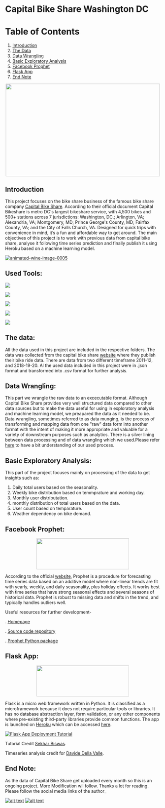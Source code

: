 #  Capital Bike Share Washington DC


# Table of Contents
1. [Introduction](#Introduction)
2. [The Data](#The-Data)
3. [Data Wrangling](#Data-Wrangling)
4. [Basic Exploratory Analysis](#Basic-Exploratory-Analysis)
5. [Facebook Prophet](#facebook-Prophet)
6. [Flask App](#Flask-App)
7. [End Note](#End-Note)

<p align="center">
  <img width="500" height="300" src="https://cdn.vox-cdn.com/thumbor/1ZuKzZDhEda7zQjFfsADOTY45iI=/0x0:5148x3793/1200x800/filters:focal(2163x1486:2985x2308)/cdn.vox-cdn.com/uploads/chorus_image/image/65091873/shutterstock_400258885.0.jpg">
</p>



## Introduction 

This project focuses on the bike share business of the famous bike share company [Capital Bike Share](https://www.capitalbikeshare.com/). According to their official document Capital Bikeshare is metro DC's largest bikeshare service, with 
4,500 bikes and 500+ stations across 7 jurisdictions: Washington, DC.; Arlington, VA; Alexandria, VA; Montgomery, MD; Prince George's County, MD; Fairfax County, VA; and the City of Falls Church, VA. Designed for quick trips with convenience in mind, it’s a fun and affordable way to get around. 
The main objectives of this project is to work with  previous data from capital bike share, analyse it following time series prediction and finally publish it using Heroku based on a machine learning model.


<p align="left">
<a href="https://www.animatedimages.org/cat-wine-706.htm"><img src="https://www.animatedimages.org/data/media/706/animated-wine-image-0005.gif" border="0" alt="animated-wine-image-0005" /></a><br></pre>
</details>

## Used Tools:

![](https://img.shields.io/badge/Wrangling-Python-informational?style=flat&logo=<LOGO_NAME>&logoColor=white&color=2bbc8a)

![](https://img.shields.io/badge/Visualization-SNS_Matplotlib-informational?style=flat&logo=<LOGO_NAME>&logoColor=white&color=2bbc8a)

![](https://img.shields.io/badge/ML-AdaBoost-informational?style=flat&logo=<LOGO_NAME>&logoColor=white&color=2bbc8a)

![](https://img.shields.io/badge/Timeseries-FB_Prophet-informational?style=flat&logo=<LOGO_NAME>&logoColor=white&color=2bbc8a)

![](https://img.shields.io/badge/Deployment-Flask_Heroku-informational?style=flat&logo=<LOGO_NAME>&logoColor=white&color=2bbc8a)



## The data:
All the data used in this project are included in the respective folders. The data was collected from the capital bike share [website](https://www.capitalbikeshare.com/system-data) where they publish their bike ride data. There are data from two different timeframe 2011-12, and 2018-19-20. Al the used data included in this project were in .json format and transformed into .csv format for further analysis.  

## Data Wrangling:

This part we wrangle the raw data to an excecutable format. Although Capital Bike Share provides very well structured data compared to other data sources but to make the data useful for using in exploratory analysis and machine learning model, we preapared the data as it needed to be. Data wrangling, sometimes referred to as data munging, is the process of transforming and mapping data from one "raw" data form into another format with the intent of making it more appropriate and valuable for a variety of downstream purposes such as analytics. There is a silver lining between data processing and of data wrangling which we used.Please refer [here](https://en.wikipedia.org/wiki/Data_wrangling) to have a bit understanding of our used process. 


## Basic Exploratory Analysis:

This part of the project focuses mainly on processing of the data to get insights such as:
 1. Daily total users based on the seasonality. 
 2. Weekly bike distribution based on temmprature and working day. 
 3. Monthly user  distributation. 
 4. monthly distribution of total users based on the data. 
 5. User count based on temparature. 
 6. Weather dependency on bike demand.

 


## Facebook Prophet:

<p align="center">
  <img width="300" height="100" src="https://cdn.analyticsvidhya.com/wp-content/uploads/2018/05/tumblr_inline_omh3tnv5zk1r1x9ql_500.png">
</p>

According to the official [website](https://facebook.github.io/prophet/), Prophet is a procedure for forecasting time series data based on an additive model where non-linear trends are fit with yearly, weekly, and daily seasonality, plus holiday effects. It works best with time series that have strong seasonal effects and several seasons of historical data. Prophet is robust to missing data and shifts in the trend, and typically handles outliers well.

Useful resources for further development- 

. [Homepage](https://facebook.github.io/prophet/)

. [Source code repository](https://github.com/facebook/prophet)

. [Prophet Python package](https://pypi.python.org/pypi/fbprophet)



## Flask App: 

<p align="center">
  <img width="300" height="100" src="https://www.codeacademyberlin.com/static/ecdc3d3b1090c073cbccd8d542bc50e7/flask.svg">
</p>

Flask is a micro web framework written in Python. It is classified as a microframework because it does not require particular tools or libraries. It has no database abstraction layer, form validation, or any other components where pre-existing third-party libraries provide common functions. The app is launched on [Heroku](https://devcenter.heroku.com/) which can be accessed [here](https://bike-share-count.herokuapp.com).



[![Flask App Deployment Tutorial](http://img.youtube.com/vi/n8yXd4tZylg/0.jpg)](http://www.youtube.com/watch?v=n8yXd4tZylg "Flask App Deployment Tutorial")

Tutorial Credit [Sekhar Biswas](https://github.com/shekharbiswas).

Timeseries analysis credit for [Davide Della Valle](https://github.com/davidellavalle).



## End Note:

As the data of Capital Bike Share get uploaded every month so this is an ongoing project. More Modification wil follow. Thanks a lot for reading. 
Please follow the social media links of the author_

<!-- Please don't remove this: Grab your social icons from https://github.com/carlsednaoui/gitsocial -->

<!-- display the social media buttons in your README -->


[![alt text][1.1]][1]
[![alt text][2.1]][2]


<!-- links to social media icons -->
<!-- no need to change these -->

<!-- icons with padding -->


[1.1]: http://i.imgur.com/yCsTjba.png (google plus icon with padding)
[2.1]: http://i.imgur.com/0o48UoR.png (github icon with padding)

<!-- icons without padding -->


[1.2]: http://i.imgur.com/VlgBKQ9.png (google plus icon without padding)
[2.2]: http://i.imgur.com/9I6NRUm.png (github icon without padding)


<!-- links to your social media accounts -->
<!-- update these accordingly -->


[1]: https://myaccount.google.com/profile
[2]: https://github.com/Sheikh-Nabil

<!-- Please don't remove this: Grab your social icons from https://github.com/carlsednaoui/gitsocial -->